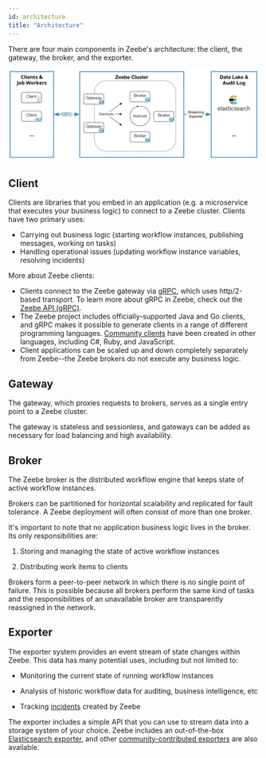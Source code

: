 ```yaml
---
id: architecture
title: "Architecture"
---
```


There are four main components in Zeebe's architecture: the client, the gateway, the broker, and the exporter.

![zeebe-architecture](assets/zeebe-architecture.png)

## Client

Clients are libraries that you embed in an application (e.g. a microservice that executes your business logic) to connect to a Zeebe cluster. Clients have two primary uses:

- Carrying out business logic (starting workflow instances, publishing messages, working on tasks)
- Handling operational issues (updating workflow instance variables, resolving incidents)

More about Zeebe clients:

- Clients connect to the Zeebe gateway via [gRPC](https://grpc.io), which uses http/2-based transport. To learn more about gRPC in Zeebe, check out the [Zeebe API (gRPC)](../../../reference/grpc.md).
- The Zeebe project includes officially-supported Java and Go clients, and gRPC makes it possible to generate clients in a range of different programming languages. [Community clients](https://awesome.zeebe.io) have been created in other languages, including C#, Ruby, and JavaScript.
- Client applications can be scaled up and down completely separately from Zeebe--the Zeebe brokers do not execute any business logic.

## Gateway

The gateway, which proxies requests to brokers, serves as a single entry point to a Zeebe cluster.

The gateway is stateless and sessionless, and gateways can be added as necessary for load balancing and high availability.

## Broker

The Zeebe broker is the distributed workflow engine that keeps state of active workflow instances.

Brokers can be partitioned for horizontal scalability and replicated for fault tolerance. A Zeebe deployment will often consist of more than one broker.

It's important to note that no application business logic lives in the broker. Its only responsibilities are:

1. Storing and managing the state of active workflow instances

2. Distributing work items to clients

Brokers form a peer-to-peer network in which there is no single point of failure. This is possible because all brokers perform the same kind of tasks and the responsibilities of an unavailable broker are transparently reassigned in the network.

## Exporter

The exporter system provides an event stream of state changes within Zeebe. This data has many potential uses, including but not limited to:

- Monitoring the current state of running workflow instances

- Analysis of historic workflow data for auditing, business intelligence, etc

- Tracking [incidents](../reference/incidents.md) created by Zeebe

The exporter includes a simple API that you can use to stream data into a storage system of your choice. Zeebe includes an out-of-the-box [Elasticsearch exporter](https://github.com/zeebe-io/zeebe/tree/master/exporters/elasticsearch-exporter), and other [community-contributed exporters](https://awesome.zeebe.io) are also available.
